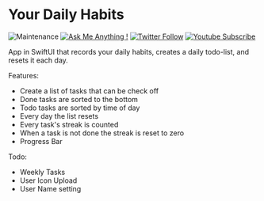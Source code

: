 # Your Daily Habits

![Maintenance](https://img.shields.io/badge/Maintained%3F-yes-green.svg) [![Ask Me Anything !](https://img.shields.io/badge/Ask%20me-anything-1abc9c.svg)](https://twitter.com/matthias_code) [![Twitter Follow](https://img.shields.io/twitter/follow/matthias_code.svg?style=social&label=Follow)](https://twitter.com/matthias_code) [![Youtube Subscribe](https://img.shields.io/youtube/channel/subscribers/UCvMdsKesM05bIG0eq7M5z1g?style=social)](https://www.youtube.com/channel/UCvMdsKesM05bIG0eq7M5z1g?sub_confirmation=1)

App in SwiftUI that records your daily habits, creates a daily todo-list, and resets it each day.

Features:
- Create a list of tasks that can be check off
- Done tasks are sorted to the bottom
- Todo tasks are sorted by time of day
- Every day the list resets
- Every task's streak is counted
- When a task is not done the streak is reset to zero
- Progress Bar

Todo:
- Weekly Tasks
- User Icon Upload
- User Name setting
